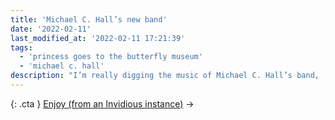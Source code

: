 ```yaml
---
title: 'Michael C. Hall’s new band'
date: '2022-02-11'
last_modified_at: '2022-02-11 17:21:39' 
tags:
  - 'princess goes to the butterfly museum'
  - 'michael c. hall'
description: "I’m really digging the music of Michael C. Hall’s band, ‘Princess Goes to the Butterfly Museum’. Here’s a playlist on YouTube with my current top five."
---
```

{: .cta }
[Enjoy (from an Invidious instance)](https://y.com.sb/playlist?list=PLR26aYJQa09NZsLFZ78orR2uVWrHhjp-Q)&nbsp;→